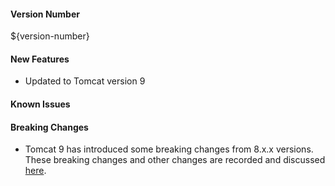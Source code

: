 
#### Version Number
${version-number}

#### New Features
- Updated to Tomcat version 9
#### Known Issues

#### Breaking Changes
- Tomcat 9 has introduced some breaking changes from 8.x.x versions. These breaking changes and other changes are recorded and discussed [here](https://tomcat.apache.org/migration-9.html).
